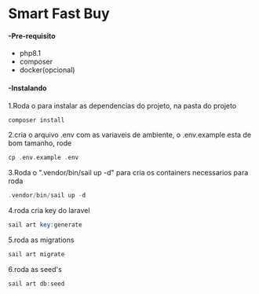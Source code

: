 # Smart Fast Buy

#### -Pre-requisito

* php8.1
* composer
* docker(opcional)

#### -Instalando

1.Roda o para instalar as dependencias do projeto, na pasta do projeto

```php
composer install
```

2.cria o arquivo .env com as variaveis de ambiente, o .env.example esta de bom tamanho, rode

```php
cp .env.example .env
```

3.Roda o ".vendor/bin/sail up -d" para cria os containers necessarios para roda

```php
.vendor/bin/sail up -d
```

4.roda cria key do laravel

```php
sail art key:generate
```

5.roda as migrations

```php
sail art migrate
```

6.roda as seed's

```php
sail art db:seed
```
